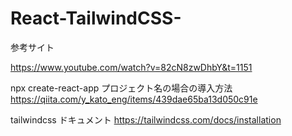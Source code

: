 # React-TailwindCSS-

参考サイト

https://www.youtube.com/watch?v=82cN8zwDhbY&t=1151



npx create-react-app プロジェクト名の場合の導入方法
https://qiita.com/y_kato_eng/items/439dae65ba13d050c91e

tailwindcss ドキュメント
https://tailwindcss.com/docs/installation